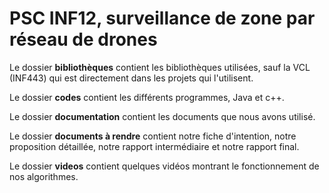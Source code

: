 # PSC INF12, surveillance de zone par réseau de drones

Le dossier **bibliothèques** contient les bibliothèques utilisées, sauf la VCL (INF443) qui est directement dans les projets qui l'utilisent.

Le dossier **codes** contient les différents programmes, Java et c++.

Le dossier **documentation** contient les documents que nous avons utilisé.

Le dossier **documents à rendre** contient notre fiche d'intention, notre proposition détaillée, notre rapport intermédiaire et notre rapport final.

Le dossier **videos** contient quelques vidéos montrant le fonctionnement de nos algorithmes.
